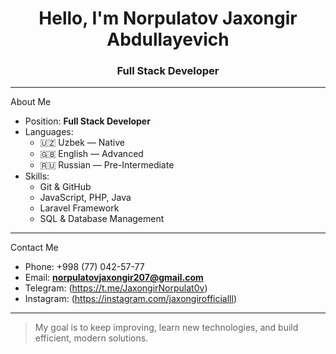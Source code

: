 <h1 align="center">Hello, I'm Norpulatov Jaxongir Abdullayevich</h1>
<h3 align="center">Full Stack Developer</h3>

---

About Me

- Position: **Full Stack Developer**
- Languages:
  - 🇺🇿 Uzbek — Native
  - 🇬🇧 English — Advanced
  - 🇷🇺 Russian — Pre-Intermediate
- Skills:
  - Git & GitHub
  - JavaScript, PHP, Java
  - Laravel Framework
  - SQL & Database Management

---

  Contact Me

-  Phone: +998 (77) 042-57-77
-  Email: **norpulatovjaxongir207@gmail.com**
-  Telegram: (https://t.me/JaxongirNorpulat0v)
-  Instagram: (https://instagram.com/jaxongirofficialll)

---

>  My goal is to keep improving, learn new technologies, and build efficient, modern solutions.
